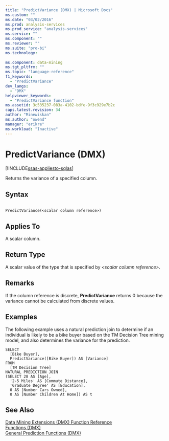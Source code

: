 ```yaml
---
title: "PredictVariance (DMX) | Microsoft Docs"
ms.custom: ""
ms.date: "03/02/2016"
ms.prod: analysis-services
ms.prod_service: "analysis-services"
ms.service: ""
ms.component: ""
ms.reviewer: ""
ms.suite: "pro-bi"
ms.technology: 
  
ms.component: data-mining
ms.tgt_pltfrm: ""
ms.topic: "language-reference"
f1_keywords: 
  - "PredictVariance"
dev_langs: 
  - "DMX"
helpviewer_keywords: 
  - "PredictVariance function"
ms.assetid: 3c535237-083a-4102-bdfe-9f3c929e7b2c
caps.latest.revision: 34
author: "Minewiskan"
ms.author: "owend"
manager: "erikre"
ms.workload: "Inactive"
---
```

# PredictVariance (DMX)
[!INCLUDE[ssas-appliesto-sqlas](../includes/ssas-appliesto-sqlas.md)]

  Returns the variance of a specified column.  
  
## Syntax  
  
```  
  
PredictVariance(<scalar column reference>)  
```  
  
## Applies To  
 A scalar column.  
  
## Return Type  
 A scalar value of the type that is specified by *\<scalar column reference>*.  
  
## Remarks  
 If the column reference is discrete, **PredictVariance** returns 0 because the variance cannot be calculated from discrete values.  
  
## Examples  
 The following example uses a natural prediction join to determine if an individual is likely to be a bike buyer based on the TM Decision Tree mining model, and also determines the variance for the prediction.  
  
```  
SELECT  
  [Bike Buyer],  
  PredictVariance([Bike Buyer]) AS [Variance]  
FROM  
  [TM Decision Tree]  
NATURAL PREDICTION JOIN  
(SELECT 28 AS [Age],  
  '2-5 Miles' AS [Commute Distance],  
  'Graduate Degree' AS [Education],  
  0 AS [Number Cars Owned],  
  0 AS [Number Children At Home]) AS t  
```  
  
## See Also  
 [Data Mining Extensions &#40;DMX&#41; Function Reference](../dmx/data-mining-extensions-dmx-function-reference.md)   
 [Functions &#40;DMX&#41;](../dmx/functions-dmx.md)   
 [General Prediction Functions &#40;DMX&#41;](../dmx/general-prediction-functions-dmx.md)  
  
  
